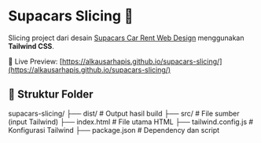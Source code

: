 # Supacars Slicing 🚗

Slicing project dari desain [Supacars Car Rent Web Design](https://shaynakit.com/details/supacars-car-rent-web-design) menggunakan **Tailwind CSS**.

🔗 Live Preview: [https://alkausarhapis.github.io/supacars-slicing/](https://alkausarhapis.github.io/supacars-slicing/)

## 📁 Struktur Folder
supacars-slicing/
├── dist/ # Output hasil build
├── src/ # File sumber (input Tailwind)
├── index.html # File utama HTML
├── tailwind.config.js # Konfigurasi Tailwind
├── package.json # Dependency dan script
